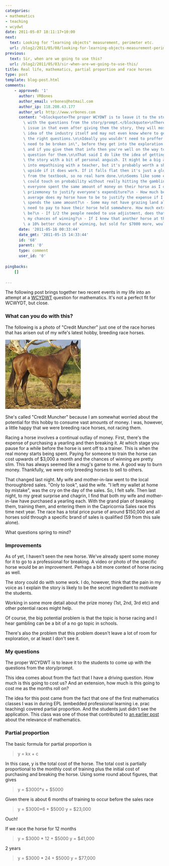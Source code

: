 ```yaml
---
categories:
- mathematics
- teaching
- wcydwt
date: 2011-05-07 18:11:17+10:00
next:
  text: Looking for "learning objects" measurement, perimeter etc.
  url: /blog2/2011/05/08/looking-for-learning-objects-measurement-perimeter-etc/
previous:
  text: Sir, when are we going to use this?
  url: /blog2/2011/05/03/sir-when-are-we-going-to-use-this/
title: Real life, mathematics, partial proportion and race horses
type: post
template: blog-post.html
comments:
    - approved: '1'
      author: VRBones
      author_email: vrbones@hotmail.com
      author_ip: 118.208.43.177
      author_url: http://www.vrbones.com
      content: "<blockquote>The proper WCYDWT is to leave it to the students to come up\
        \ with the questions from the story/prompt.</blockquote>\nThere may be a related\
        \ issue in that even after giving them the story, they will most likely have no\
        \ idea of the industry itself and may not even know where to get started in asking\
        \ the right questions.\n\nIdeally you wouldn't need to proffer info like \"they\
        \ need to be broken in\", before they get into the exploration side of things,\
        \ and if you give them that info then you're well on the way to solving the main\
        \ question for them.\n\nThat said I do like the idea of getting buy-in by dripping\
        \ the story with a bit of personal anguish. It might be a big ask to get students\
        \ into empathising with a teacher, but it's probably worth a shot for the huge\
        \ upside if it does work. If it falls flat then it's just a glorified example\
        \ from the textbook, so no real harm done.\n\nSeems like some extension questions\
        \ could touch on probability without really hitting the gambling issue:\n - If\
        \ everyone spent the same amount of money on their horse as I do, is there enough\
        \ prizemoney to justify everyone's expenditure?\n - How much better or worse than\
        \ average does my horse have to be to justify the expense if I assume everyone\
        \ spends the same amount?\n - Some may not have grazing land already and will\
        \ need to pay to have their horse held somewhere. How much extra would adjistment\
        \ be?\n - If 1/2 the people needed to use adjistment, does that improve or decrease\
        \ my chances of winning?\n - If I knew that another horse at the same sale had\
        \ a 10% better chance of winning, but sold for $7000 more, would it be worth it?"
      date: '2011-05-16 00:33:44'
      date_gmt: '2011-05-15 14:33:44'
      id: '68'
      parent: '0'
      type: comment
      user_id: '0'
    
pingbacks:
    []
    
---
```

The following post brings together two recent events in my life into an attempt at a [WCYDWT](http://blog.mrmeyer.com/?p=6870) question for mathematics. It's not a perfect fit for WCWYDT, but close.

### What can you do with this?

The following is a photo of "Credit Muncher" just one of the race horses that has arisen out of my wife's latest hobby, breeding race horses.

[![Portrait #1](images/5563934180_69aebe78b2_m.jpg)](http://www.flickr.com/photos/david_jones/5563934180/ "Portrait #1 by David T Jones, on Flickr")

She's called "Credit Muncher" because I am somewhat worried about the potential for this hobby to consume vast amounts of money. I was, however, a little happy that we were breeding race horses, not racing them.

Racing a horse involves a continual outlay of money. First, there's the expense of purchasing a yearling and then breaking it. At which stage you pause for a while before the horse is sent off to a trainer. This is when the real money starts being spent. Paying for someone to train the horse can cost upwards of $3,000 a month and the chances of winning are pretty slim. This has always seemed like a mug's game to me. A good way to burn money. Thankfully, we were only breeding horses to sell to others.

That changed last night. My wife and mother-in-law went to the local thoroughbred sales. "Only to look", said the wife. "I left my wallet at home by mistake", was the cry on the day of the sales. So, I felt safe. Then last night, to my great surprise and chagrin, I find that both my wife and mother-in-law have purchased a yearling each. With the grand plan of breaking them, training them, and entering them in the Capricornia Sales race this time next year. The race has a total price purse of around $150,000 and all horses sold through a specific brand of sales is qualified (59 from this sale alone).

What questions spring to mind?

### Improvements

As of yet, I haven't seen the new horse. We've already spent some money for it to go to a professional for breaking. A video or photo of the specific horse would be an improvement. Perhaps a bit more context of horse racing as well.

The story could do with some work. I do, however, think that the pain in my voice as I explain the story is likely to be the secret ingredient to motivate the students.

Working in some more detail about the prize money (1st, 2nd, 3rd etc) and other potential races might help.

Of course, the big potential problem is that the topic is horse racing and I hear gambling can be a bit of a no go topic in schools.

There's also the problem that this problem doesn't leave a lot of room for exploration, or at least I don't see it.

### My questions

The proper WCYDWT is to leave it to the students to come up with the questions from the story/prompt.

This idea comes about from the fact that I have a driving question. How much is this going to cost us? And an extension, how much is this going to cost me as the months roll on?

The idea for this post came from the fact that one of the first mathematics classes I was in during EPL (embedded professional learning i.e. prac teaching) covered partial proportion. And the students just didn't see the application. This class was one of those that contributed to [an earlier post](/blog2/2011/05/03/sir-when-are-we-going-to-use-this/) about the relevance of mathematics.

### Partial proportion

The basic formula for partial proportion is

> y = kx + c

In this case, y is the total cost of the horse. The total cost is partially proportional to the monthly cost of training plus the initial cost of purchasing and breaking the horse. Using some round about figures, that gives

> y = $3000\*x + $5000

Given there is about 6 months of training to occur before the sales race

> y = $3000\*6 + $5000 y = $23,000

Ouch!

If we race the horse for 12 months

> y = $3000 \* 12 + $5000 y = $41,000

2 years

> y = $3000 \* 24 + $5000 y = $77,000